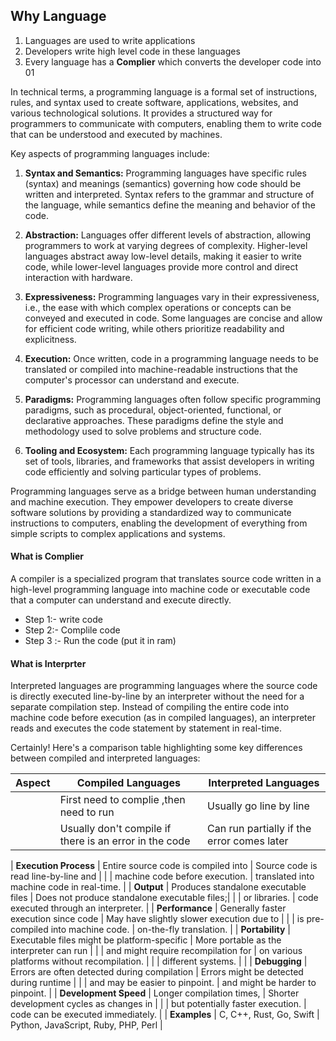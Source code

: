 ## Why Language 

1. Languages are used to write applications
2. Developers write high level code in these languages
3. Every language has a **Complier** which converts the developer code into 01

In technical terms, a programming language is a formal set of instructions, rules, and syntax used to create software, applications, websites, and various technological solutions. It provides a structured way for programmers to communicate with computers, enabling them to write code that can be understood and executed by machines.

Key aspects of programming languages include:

1. **Syntax and Semantics:** Programming languages have specific rules (syntax) and meanings (semantics) governing how code should be written and interpreted. Syntax refers to the grammar and structure of the language, while semantics define the meaning and behavior of the code.

2. **Abstraction:** Languages offer different levels of abstraction, allowing programmers to work at varying degrees of complexity. Higher-level languages abstract away low-level details, making it easier to write code, while lower-level languages provide more control and direct interaction with hardware.

3. **Expressiveness:** Programming languages vary in their expressiveness, i.e., the ease with which complex operations or concepts can be conveyed and executed in code. Some languages are concise and allow for efficient code writing, while others prioritize readability and explicitness.

4. **Execution:** Once written, code in a programming language needs to be translated or compiled into machine-readable instructions that the computer's processor can understand and execute.

5. **Paradigms:** Programming languages often follow specific programming paradigms, such as procedural, object-oriented, functional, or declarative approaches. These paradigms define the style and methodology used to solve problems and structure code.

6. **Tooling and Ecosystem:** Each programming language typically has its set of tools, libraries, and frameworks that assist developers in writing code efficiently and solving particular types of problems.

Programming languages serve as a bridge between human understanding and machine execution. They empower developers to create diverse software solutions by providing a standardized way to communicate instructions to computers, enabling the development of everything from simple scripts to complex applications and systems.

#### What is Complier 
A compiler is a specialized program that translates source code written in a high-level programming language into machine code or executable code that a computer can understand and execute directly.

- Step 1:- write code
- Step 2:- Complile code
- Step 3 :- Run the code (put it in ram)

#### What is Interprter
Interpreted languages are programming languages where the source code is directly executed line-by-line by an interpreter without the need for a separate compilation step. Instead of compiling the entire code into machine code before execution (as in compiled languages), an interpreter reads and executes the code statement by statement in real-time.

Certainly! Here's a comparison table highlighting some key differences between compiled and interpreted languages:

| Aspect                 | Compiled Languages                           | Interpreted Languages                         |
|------------------------|----------------------------------------------|----------------------------------------------|
|   | First need to complie ,then need to run         | Usually go line by line   |
|  | Usually don't compile if there is an error in the code          | Can run partially if the error comes later     |

| **Execution Process**  | Entire source code is compiled into          | Source code is read line-by-line and         |
|                        | machine code before execution.               | translated into machine code in real-time.   |
| **Output**             | Produces standalone executable files         | Does not produce standalone executable files;|
|                        | or libraries.                                | code executed through an interpreter.       |
| **Performance**        | Generally faster execution since code        | May have slightly slower execution due to    |
|                        | is pre-compiled into machine code.           | on-the-fly translation.                      |
| **Portability**        | Executable files might be platform-specific | More portable as the interpreter can run    |
|                        | and might require recompilation for         | on various platforms without recompilation. |
|                        | different systems.                           |                                              |
| **Debugging**          | Errors are often detected during compilation | Errors might be detected during runtime     |
|                        | and may be easier to pinpoint.               | and might be harder to pinpoint.            |
| **Development Speed**  | Longer compilation times,                    | Shorter development cycles as changes in    |
|                        | but potentially faster execution.            | code can be executed immediately.           |
| **Examples**           | C, C++, Rust, Go, Swift                     | Python, JavaScript, Ruby, PHP, Perl        |


